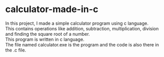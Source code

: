 # calculator-made-in-c
 In this project, I made a simple calculator program using c language.<br>
 This contains operations like addition, subtraction, multiplication, division and finding the square root of a number.<br>
 This program is written in c language.<br>
 The file named calculator.exe is the program and the code is also there in the .c file.